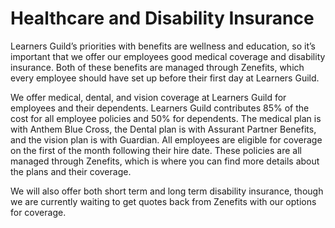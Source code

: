 # Healthcare and Disability Insurance

Learners Guild’s priorities with benefits are wellness and education, so it’s important that we offer our employees good medical coverage and disability insurance. Both of these benefits are managed through Zenefits, which every employee should have set up before their first day at Learners Guild.

We offer medical, dental, and vision coverage at Learners Guild for employees and their dependents. Learners Guild contributes 85% of the cost for all employee policies and 50% for dependents. The medical plan is with Anthem Blue Cross, the Dental plan is with Assurant Partner Benefits, and the vision plan is with Guardian. All employees are eligible for coverage on the first of the month following their hire date. These policies are all managed through Zenefits, which is where you can find more details about the plans and their coverage.

We will also offer both short term and long term disability insurance, though we are currently waiting to get quotes back from Zenefits with our options for coverage.
